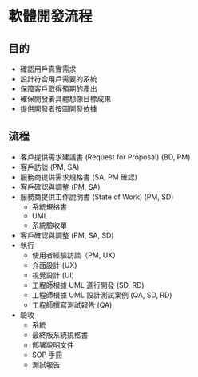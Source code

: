 # 軟體開發流程
## 目的
- 確認用戶真實需求
- 設計符合用戶需要的系統
- 保障客戶取得預期的產出
- 確保開發者具體想像目標成果
- 提供開發者按圖開發依據

## 流程
- 客戶提供需求建議書 (Request for Proposal) (BD, PM)
- 客戶訪談 (PM, SA)
- 服務商提供需求規格書 (SA, PM 確認)
- 客戶確認與調整 (PM, SA)
- 服務商提供工作說明書 (State of Work) (PM, SD)
  - 系統規格書
  - UML
  - 系統驗收單
- 客戶確認與調整 (PM, SA, SD)
- 執行
  - 使用者經驗訪談（PM, UX）
  - 介面設計 (UX)
  - 視覺設計 (UI)
  - 工程師根據 UML 進行開發 (SD, RD)
  - 工程師根據 UML 設計測試案例 (QA, SD, RD)
  - 工程師撰寫測試報告 (QA)
- 驗收
  - 系統
  - 最終版系統規格書
  - 部署說明文件
  - SOP 手冊
  - 測試報告
